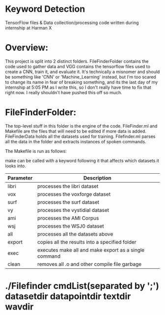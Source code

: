 # Keyword Detection
TensorFlow files & Data collection/processing code written during internship at Harman X

Overview:
=========

This project is split into 2 distinct folders. FileFinderFolder contains the code
used to gather data and VGG contains the tensorflow files used to create a CNN, 
train it, and evaluate it. It's technically a misnomer and should be something
like 'CNN' or 'Machine_Learning' instead, but I'm too scared to change its name
in fear of breaking something, and its the last day of my internship at 5:05 PM
as I write this, so I don't really have time to fix that right now. I really 
shouldn't have pushed this off so much. 

FileFinderFolder:
=================

The top-level stuff in this folder is the engine of the code. FileFinder.ml and
Makefile are the files that will need to be edited if more data is added. 
FileFinderData holds all the datasets used for training. Filefinder.ml parses 
all the data in the folder and extracts instances of spoken commands. 

The Makefile is run as follows: 

make can be called with a keyword following it that affects which datasets it 
looks into. 

| Parameter | Description |
| --- | --- |
| libri | processes the libri dataset |
| vox | processes the voxforge dataset |
| surf | processes the surf dataset |
| vy | processes the vystidial dataset |
| ami | processes the AMI Corpus |
| wsj | processes the WSJ0 dataset |
| all | processes all the datasets above |
| export | copies all the results into a specified folder |
| exec | executes make all and make export as a single command |
| clean | removes all .o and other compile file garbage |


# ./Filefinder cmdList(separated by ';') datasetdir datapointdir textdir wavdir
